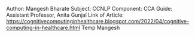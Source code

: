 Author: Mangesh Bharate
Subject: CCNLP 
Component: CCA
Guide: Assistant Professor, Anita Gunjal 
Link of Article: https://cognitivecomputinginhealthcare.blogspot.com/2022/04/cognitive-computing-in-healthcare.html
Temp Mangesh 